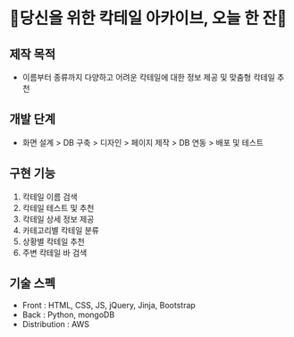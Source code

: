 # 🍹당신을 위한 칵테일 아카이브, 오늘 한 잔🍹

## 제작 목적
* 이름부터 종류까지 다양하고 어려운 칵테일에 대한 정보 제공 및 맞춤형 칵테일 추천

## 개발 단계
* 화면 설계 > DB 구축 > 디자인 > 페이지 제작 > DB 연동 > 배포 및 테스트

## 구현 기능
1. 칵테일 이름 검색
2. 칵테일 테스트 및 추천
3. 칵테일 상세 정보 제공
4. 카테고리별 칵테일 분류
5. 상황별 칵테일 추천
6. 주변 칵테일 바 검색

## 기술 스펙
* Front
: HTML, CSS, JS, jQuery, Jinja, Bootstrap
* Back
: Python, mongoDB
* Distribution
: AWS
